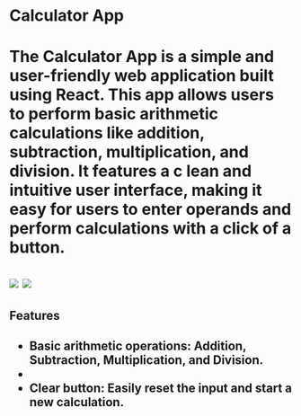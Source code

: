<head>
    <h1>Calculator App<h1>
</head>

<body>
<p>The Calculator App is a simple and user-friendly web application built using React. This app allows users to perform basic arithmetic calculations like addition, subtraction, multiplication, and division. It features a c lean and intuitive user interface, making it easy for users to enter operands and perform calculations with a click of a button.<p/>

<img src = "https://github.com/PumuduRajakaruna/Calculator-with-React/assets/115540884/8bed83ce-aaf7-4fdf-96a6-a402c7932f70" >
<img src = "https://github.com/PumuduRajakaruna/Calculator-with-React/assets/115540884/f40607f1-4f74-4e5a-a115-68cb9e47e2c9" >


<h2>Features<h2/>
   <ul>
       <li>Basic arithmetic operations: Addition, Subtraction, Multiplication, and Division.<li/>
        <li>Clear button: Easily reset the input and start a new calculation.</li>
   </ul>


